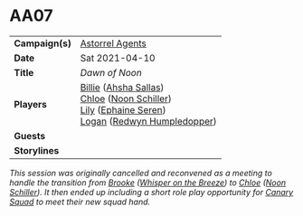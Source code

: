 # AA07

|||
| --- | --- |
| **Campaign(s)** | [Astorrel Agents](../campaigns/C2-astorrel-agents.md) | session.3
| **Date** | Sat 2021-04-10 |
| **Title** | *Dawn of Noon* |
| **Players** | [Billie](../players/billie.md) ([Ahsha Sallas](../characters/ahsha-sallas.md))<br>[Chloe](../players/chloe.md) ([Noon Schiller](../characters/noon-schiller.md))<br>[Lily](../players/lily.md) ([Ephaine Seren](../characters/ephaine-seren.md))<br>[Logan](../players/logan.md) ([Redwyn Humpledopper](../characters/redwyn-humpledopper.md)) |
| **Guests** | |
| **Storylines** | |

*This session was originally cancelled and reconvened as a meeting to handle the transition from [Brooke](../players/brooke.md) ([Whisper on the Breeze](../characters/whisper-on-the-breeze.md)) to [Chloe](../players/chloe.md) ([Noon Schiller](../characters/noon-schiller.md)). It then ended up including a short role play opportunity for [Canary Squad](../organisations/astorrel/squads/canary-squad.md) to meet their new squad hand.*
